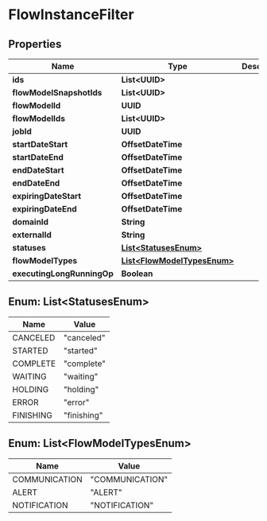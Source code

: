 

# FlowInstanceFilter


## Properties

| Name | Type | Description | Notes |
|------------ | ------------- | ------------- | -------------|
|**ids** | **List&lt;UUID&gt;** |  |  [optional] |
|**flowModelSnapshotIds** | **List&lt;UUID&gt;** |  |  [optional] |
|**flowModelId** | **UUID** |  |  [optional] |
|**flowModelIds** | **List&lt;UUID&gt;** |  |  [optional] |
|**jobId** | **UUID** |  |  [optional] |
|**startDateStart** | **OffsetDateTime** |  |  [optional] |
|**startDateEnd** | **OffsetDateTime** |  |  [optional] |
|**endDateStart** | **OffsetDateTime** |  |  [optional] |
|**endDateEnd** | **OffsetDateTime** |  |  [optional] |
|**expiringDateStart** | **OffsetDateTime** |  |  [optional] |
|**expiringDateEnd** | **OffsetDateTime** |  |  [optional] |
|**domainId** | **String** |  |  [optional] |
|**externalId** | **String** |  |  [optional] |
|**statuses** | [**List&lt;StatusesEnum&gt;**](#List&lt;StatusesEnum&gt;) |  |  [optional] |
|**flowModelTypes** | [**List&lt;FlowModelTypesEnum&gt;**](#List&lt;FlowModelTypesEnum&gt;) |  |  [optional] |
|**executingLongRunningOp** | **Boolean** |  |  [optional] |



## Enum: List&lt;StatusesEnum&gt;

| Name | Value |
|---- | -----|
| CANCELED | &quot;canceled&quot; |
| STARTED | &quot;started&quot; |
| COMPLETE | &quot;complete&quot; |
| WAITING | &quot;waiting&quot; |
| HOLDING | &quot;holding&quot; |
| ERROR | &quot;error&quot; |
| FINISHING | &quot;finishing&quot; |



## Enum: List&lt;FlowModelTypesEnum&gt;

| Name | Value |
|---- | -----|
| COMMUNICATION | &quot;COMMUNICATION&quot; |
| ALERT | &quot;ALERT&quot; |
| NOTIFICATION | &quot;NOTIFICATION&quot; |



